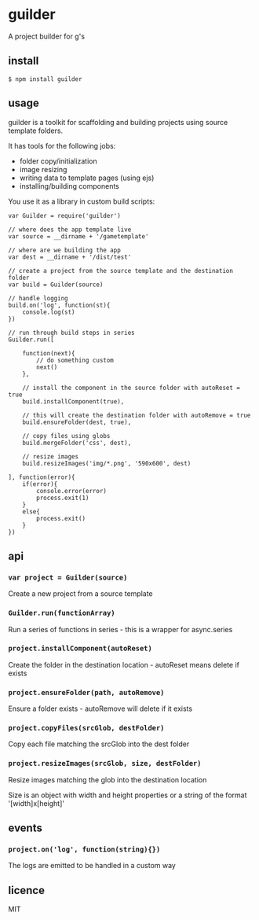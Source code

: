 guilder
=======

A project builder for g's

## install

```
$ npm install guilder
```

## usage

guilder is a toolkit for scaffolding and building projects using source template folders.

It has tools for the following jobs:

 * folder copy/initialization
 * image resizing
 * writing data to template pages (using ejs)
 * installing/building components

You use it as a library in custom build scripts:

```
var Guilder = require('guilder')

// where does the app template live
var source = __dirname + '/gametemplate'

// where are we building the app
var dest = __dirname + '/dist/test'

// create a project from the source template and the destination folder
var build = Guilder(source)

// handle logging
build.on('log', function(st){
	console.log(st)
})

// run through build steps in series
Guilder.run([

	function(next){
		// do something custom
		next()
	},

	// install the component in the source folder with autoReset = true
	build.installComponent(true),

	// this will create the destination folder with autoRemove = true
	build.ensureFolder(dest, true),

	// copy files using globs
	build.mergeFolder('css', dest),

	// resize images
	build.resizeImages('img/*.png', '590x600', dest)

], function(error){
	if(error){
		console.error(error)
		process.exit(1)
	}
	else{
		process.exit()	
	}
})
```

## api

### `var project = Guilder(source)`

Create a new project from a source template

### `Guilder.run(functionArray)`

Run a series of functions in series - this is a wrapper for async.series

### `project.installComponent(autoReset)`

Create the folder in the destination location - autoReset means delete if exists

### `project.ensureFolder(path, autoRemove)`

Ensure a folder exists - autoRemove will delete if it exists

### `project.copyFiles(srcGlob, destFolder)`

Copy each file matching the srcGlob into the dest folder

### `project.resizeImages(srcGlob, size, destFolder)`

Resize images matching the glob into the destination location

Size is an object with width and height properties or a string of the format '[width]x[height]'

## events

### `project.on('log', function(string){})`

The logs are emitted to be handled in a custom way

## licence
MIT

